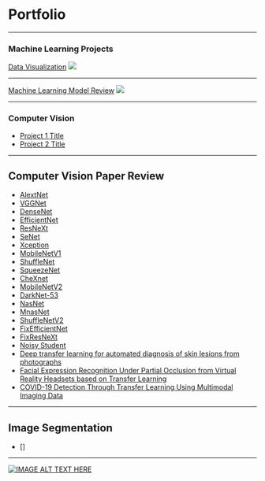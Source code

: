 # Portfolio

---

### Machine Learning Projects

[Data Visualization](/sample_page)
<img src="images/dummy_thumbnail.jpg?raw=true"/>

---
[Machine Learning Model Review](/pdf/intermediatepythongithubio.pdf)
<img src="images/dummy_thumbnail.jpg?raw=true"/>

---

### Computer Vision

- [Project 1 Title](http://example.com/)
- [Project 2 Title](http://example.com/)

---

## Computer Vision Paper Review 

- [AlextNet](/cv_paper/Review_AleXNet.md)
- [VGGNet](/cv_paper/Review_VGGNet.md) 
- [DenseNet](/cv_paper/Review_DenseNet.md)
- [EfficientNet](/cv_paper/review_EfficientNet.md)
- [ResNeXt](/cv_paper/)
- [SeNet](/cv_paper/Review_SeNet.md)
- [Xception](/cv_paper/)
- [MobileNetV1](/cv_paper/Review_MobileNet.md)
- [ShuffleNet](/cv_paper/)
- [SqueezeNet](/cv_paper/Review_SqueezeNet.md)
- [CheXnet](/cv_paper/Review_CheXNet.md)
- [MobileNetV2](/cv_paper/Review_MobileNetV2.md)
- [DarkNet-53](/cv_paper/)
- [NasNet](https://arxiv.org/abs/1707.07012)
- [MnasNet](/cv_paper/)
- [ShuffleNetV2](/cv_paper/)
- [FixEfficientNet](/cv_paper/)
- [FixResNeXt ](/cv_paper/)
- [Noisy Student](/cv_paper/)
- [Deep transfer learning for automated diagnosis of skin lesions from photographs](https://arxiv.org/abs/2011.04475v3)
- [Facial Expression Recognition Under Partial Occlusion from Virtual Reality Headsets based on Transfer Learning](https://arxiv.org/pdf/2008.05563v1.pdf)
- [COVID-19 Detection Through Transfer Learning Using Multimodal Imaging Data](https://ieeexplore.ieee.org/stamp/stamp.jsp?tp=&arnumber=9167243)

---

## Image Segmentation 

- [] 

---

[![IMAGE ALT TEXT HERE](http://img.youtube.com/vi/02vmIjAAY8c/0.jpg)](http://www.youtube.com/watch?v=02vmIjAAY8c)